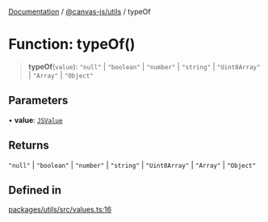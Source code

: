 [Documentation](../../../packages.md) / [@canvas-js/utils](../index.md) / typeOf

# Function: typeOf()

> **typeOf**(`value`): `"null"` \| `"boolean"` \| `"number"` \| `"string"` \| `"Uint8Array"` \| `"Array"` \| `"Object"`

## Parameters

• **value**: [`JSValue`](../type-aliases/JSValue.md)

## Returns

`"null"` \| `"boolean"` \| `"number"` \| `"string"` \| `"Uint8Array"` \| `"Array"` \| `"Object"`

## Defined in

[packages/utils/src/values.ts:16](https://github.com/canvasxyz/canvas/blob/62d177fb446565afa753f83091e84331fbd47245/packages/utils/src/values.ts#L16)
